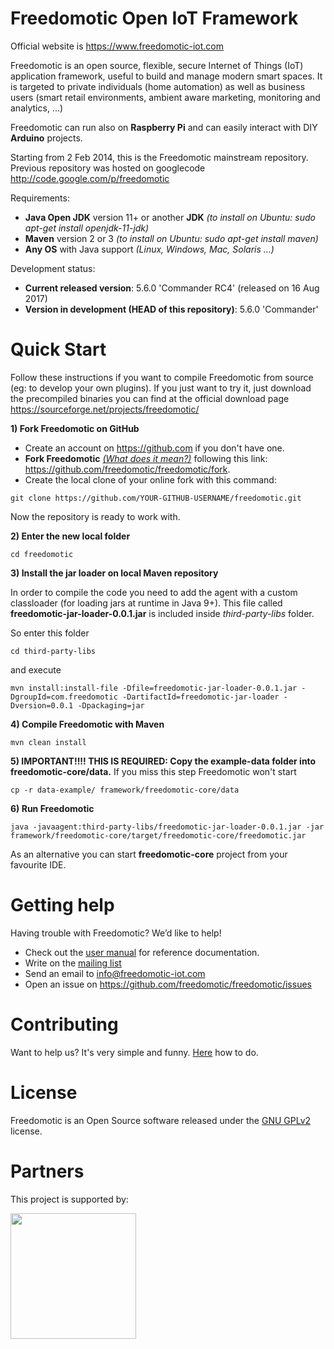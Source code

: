 Freedomotic Open IoT Framework
=================================

Official website is https://www.freedomotic-iot.com

Freedomotic is an open source, flexible, secure Internet of Things (IoT) application framework, useful to build and manage modern smart spaces. It is targeted to private individuals (home automation) as well as business users (smart retail environments, ambient aware marketing, monitoring and analytics, ...)

Freedomotic can run also on **Raspberry Pi** and can easily interact with DIY **Arduino** projects.

Starting from 2 Feb 2014, this is the Freedomotic mainstream repository. Previous repository was hosted on googlecode http://code.google.com/p/freedomotic

Requirements: 
- **Java Open JDK** version 11+ or another **JDK** _(to install on Ubuntu: sudo apt-get install openjdk-11-jdk)_
- **Maven** version 2 or 3 _(to install on Ubuntu: sudo apt-get install maven)_
- **Any OS** with Java support _(Linux, Windows, Mac, Solaris ...)_

Development status:
- **Current released version**: 5.6.0 'Commander RC4' (released on 16 Aug 2017)
- **Version in development (HEAD of this repository)**: 5.6.0 'Commander'


Quick Start
======================

Follow these instructions if you want to compile Freedomotic from source (eg: to develop your own plugins). If you just want to try it, just download the precompiled binaries you can find at the official download page https://sourceforge.net/projects/freedomotic/

**1) Fork Freedomotic on GitHub**

* Create an account on https://github.com if you don't have one.
* **Fork Freedomotic** [_(What does it mean?)_](https://help.github.com/articles/fork-a-repo) following this link: <https://github.com/freedomotic/freedomotic/fork>. 
* Create the local clone of your online fork with this command:

```
git clone https://github.com/YOUR-GITHUB-USERNAME/freedomotic.git
```

Now the repository is ready to work with.

**2) Enter the new local folder**

    cd freedomotic
    
**3) Install the jar loader on local Maven repository**

In order to compile the code you need to add the agent with a custom classloader (for loading jars at runtime in Java 9+). This file called **freedomotic-jar-loader-0.0.1.jar** is included inside _third-party-libs_ folder.

So enter this folder 

    cd third-party-libs
    
and execute

    mvn install:install-file -Dfile=freedomotic-jar-loader-0.0.1.jar -DgroupId=com.freedomotic -DartifactId=freedomotic-jar-loader -Dversion=0.0.1 -Dpackaging=jar
    
**4) Compile Freedomotic with Maven**

    mvn clean install
    
**5) IMPORTANT!!!! THIS IS REQUIRED: Copy the example-data folder into freedomotic-core/data.** If you miss this step Freedomotic won't start

    cp -r data-example/ framework/freedomotic-core/data
    
**6) Run Freedomotic**

    java -javaagent:third-party-libs/freedomotic-jar-loader-0.0.1.jar -jar framework/freedomotic-core/target/freedomotic-core/freedomotic.jar

As an alternative you can start **freedomotic-core** project from your favourite IDE.
    
Getting help
============

Having trouble with Freedomotic? We’d like to help!

- Check out the [user manual](http://freedomotic-user-manual.readthedocs.io) for reference documentation. 
- Write on the [mailing list](https://groups.google.com/forum/#!forum/freedom-domotics)
- Send an email to info@freedomotic-iot.com
- Open an issue on https://github.com/freedomotic/freedomotic/issues

Contributing
============

Want to help us? It's very simple and funny. [Here](https://github.com/freedomotic/freedomotic/blob/master/CONTRIBUTING.md) how to do.

License
=============

Freedomotic is an Open Source software released under the [GNU GPLv2](http://www.gnu.org/licenses/old-licenses/gpl-2.0.html) license.

Partners
========

This project is supported by:

<img src="https://opensource.nyc3.cdn.digitaloceanspaces.com/attribution/assets/SVG/DO_Logo_horizontal_blue.svg" width="201px">
